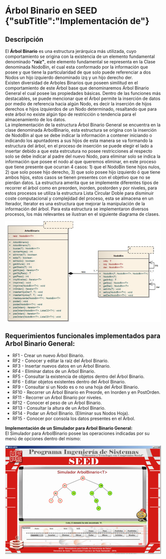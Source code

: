 # Árbol Binario en SEED {"subTitle":"Implementación de"}

## Descripción

El **Árbol Binario** es una estructura jerárquica más utilizada, cuyo comportamiento se origina con la existencia de un elemento fundamental denominado **"raíz"**, este elemento fundamental se representa en la Clase denominada NodoBin, el cual esta conformado por la información que posee y que tiene la particularidad de que solo puede referenciar a dos Nodos un hijo izquierdo denominado izq y un hijo derecho der.  
Existen diversidad de Arboles Binarios que poseen similitud en el comportamiento de este Árbol base que denominaremos Árbol Binario General el cual posee las propiedades básicas. Dentro de las funciones más destacables, se puede mencionar que el Árbol permite la inserción de datos por medio de referencia hacia algún Nodo, es decir la inserción de hijos derechos e hijos izquierdos de un Nodo determinado, resaltando que para este árbol no existe algún tipo de restricción o tendencia para el almacenamiento de los datos.  
La implementación de la estructura Árbol Binario General se encuentra en la clase denominada ArbolBinario, esta estructura se origina con la inserción de NodoBin al que se debe indicar la información a contener iniciando o indicando los apuntadores a sus hijos de esta manera se va formando la estructura del árbol, en el proceso de inserción se puede elegir el lado a insertar debido a que esta estrcutura no posee restricciones al respecto solo se debe indicar al padre del nuevo Nodo, para eliminar solo se indica la información que posee el nodo al que queremos eliminar, en este proceso que tiene presente que ocurran 4 casos: 1) que el NodoBin tiene hijos nulos, 2) que solo posee hijo derecho, 3) que solo posee hijo izquierdo ó que tiene ambos hijos, estos casos se tienen presentes con el objetivo que no se pierdan datos. La estructura amerita que se implemente diferentes tipos de recorrer el árbol como en preorden, inorden, postorden y por niveles, para estos procesos se utiliza la estructura Lista Circular Doble para disminuir coste computacional y complejidad del proceso, esta se almacena en un Iterador, Iterator es una estructura que mejorar la manipulación de la información del árbol. Para esta estructura se implementaron diversos procesos, los más relevantes se ilustran en el siguiente diagrama de clases.

![](/public/assets/images/binary-tree/ab_9.jpg)

  
## Requerimientos funcionales implementados para Arbol Binario General:
- RF1 - Crear un nuevo Árbol Binario.  
- RF2 - Conocer y editar la raíz del Árbol Binario.  
- RF3 - Insertar nuevos datos en un Árbol Binario.  
- RF4 - Eliminar datos de un Árbol Binario.  
- RF5 - Consultar la existencia de objetos dentro del Árbol Binario.  
- RF6 - Editar objetos existentes dentro del Árbol Binario.  
- RF9 - Consultar si un Nodo es o no una hoja del Árbol Binario.  
- RF10 - Recorrer un Árbol Binario en Preorde, en Inorden y en PostOrden.  
- RF11 - Recorrer un Árbol Binario por niveles.  
- RF12 - Conocer el peso de un Árbol Binario.  
- RF13 - Consultar la altura de un Árbol Binario.  
- RF14 - Podar un Árbol Binario. (Eliminar sus Nodos Hoja).  
- RF15 - Conocer por consola los datos presentes en el Árbol.  
  
**Implementación de un Simulador para Arbol Binario General:**  
El Simulador para ArbolBinario posee las operaciones indicadas por su menú de opciones dentro del mismo:  
  

![](/public/assets/images/binary-tree/ab_10.jpg)